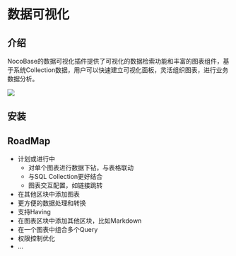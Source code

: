 # 数据可视化

## 介绍

NocoBase的数据可视化插件提供了可视化的数据检索功能和丰富的图表组件，基于系统Collection数据，用户可以快速建立可视化面板，灵活组织图表，进行业务数据分析。

![](https://nocobase-docs.oss-cn-beijing.aliyuncs.com/51be43d5400d6294f6c20d11009f23c4.png)

## 安装

## RoadMap

- 计划或进行中
  - 对单个图表进行数据下钻，与表格联动
  - 与SQL Collection更好结合
  - 图表交互配置，如链接跳转
- 在其他区块中添加图表
- 更方便的数据处理和转换
- 支持Having
- 在图表区块中添加其他区块，比如Markdown
- 在一个图表中组合多个Query
- 权限控制优化
- ...